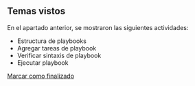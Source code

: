 ## Temas vistos

En el apartado anterior, se mostraron las siguientes actividades:
* Estructura de playbooks
* Agregar tareas de playbook
* Verificar sintaxis de playbook
* Ejecutar playbook


<a onclick="test()" href="https://fxlearning.142-44-244-147.nip.io/finish/ansible-playbooks1" target="_parent" class="btn primary-btn">Marcar como finalizado</a>
